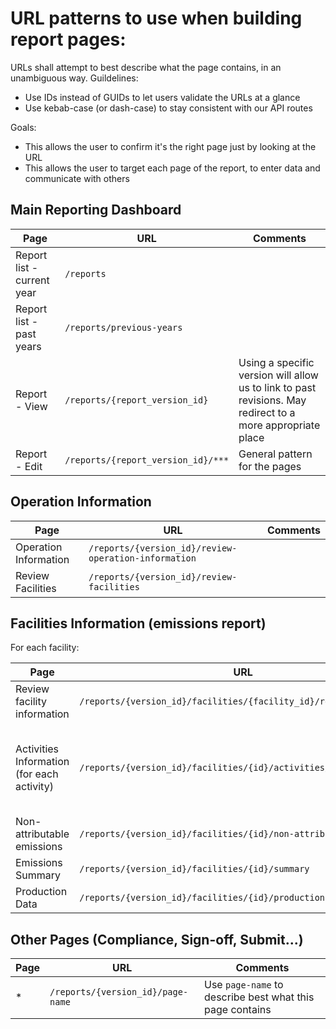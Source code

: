 # URL patterns to use when building report pages:

URLs shall attempt to best describe what the page contains, in an unambiguous way.
Guildelines:

- Use IDs instead of GUIDs to let users validate the URLs at a glance
- Use kebab-case (or dash-case) to stay consistent with our API routes

Goals:

- This allows the user to confirm it's the right page just by looking at the URL
- This allows the user to target each page of the report, to enter data and communicate with others

## Main Reporting Dashboard

| Page                       | URL                                | Comments                                                                                                   |
| -------------------------- | ---------------------------------- | ---------------------------------------------------------------------------------------------------------- |
| Report list - current year | `/reports`                         |                                                                                                            |
| Report list - past years   | `/reports/previous-years`          |                                                                                                            |
| Report - View              | `/reports/{report_version_id}`     | Using a specific version will allow us to link to past revisions. May redirect to a more appropriate place |
| Report - Edit              | `/reports/{report_version_id}/***` | General pattern for the pages                                                                              |

## Operation Information

| Page                  | URL                                                  | Comments |
| --------------------- | ---------------------------------------------------- | -------- |
| Operation Information | `/reports/{version_id}/review-operation-information` |          |
| Review Facilities     | `/reports/{version_id}/review-facilities`            |          |

## Facilities Information (emissions report)

For each facility:

| Page                                       | URL                                                                | Comments                                                                         |
| ------------------------------------------ | ------------------------------------------------------------------ | -------------------------------------------------------------------------------- |
| Review facility information                | `/reports/{version_id}/facilities/{facility_id}/review`            |                                                                                  |
| Activities Information (for each activity) | `/reports/{version_id}/facilities/{id}/activities/{activity_slug}` | The activity slug will let us fetch the proper configuration and build the forms |
| Non-attributable emissions                 | `/reports/{version_id}/facilities/{id}/non-attributable`           |                                                                                  |
| Emissions Summary                          | `/reports/{version_id}/facilities/{id}/summary`                    |                                                                                  |
| Production Data                            | `/reports/{version_id}/facilities/{id}/production`                 |                                                                                  |

## Other Pages (Compliance, Sign-off, Submit...)

| Page | URL                               | Comments                                                 |
| ---- | --------------------------------- | -------------------------------------------------------- |
| \*   | `/reports/{version_id}/page-name` | Use `page-name` to describe best what this page contains |
